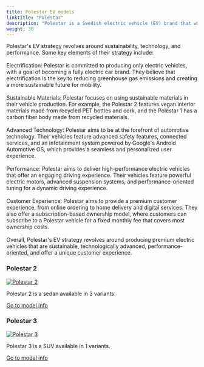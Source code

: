 ```yaml
---
title: Polestar EV models
linktitle: "Polestar"
description: "Polestar is a Swedish electric vehicle (EV) brand that was launched in 2017 as a standalone brand under the Volvo Car Group and its parent company, Geely Holding. Polestar's focus is on developing premium electric cars that combine cutting-edge technology, sustainable materials, and minimalist design."
weight: 30
---
```

<!-- markdownlint-disable MD033 -->
<!-- markdownlint-disable MD010 -->
Polestar's EV strategy revolves around sustainability, technology, and performance. Some key elements of their strategy include:<br /><br />Electrification: Polestar is committed to producing only electric vehicles, with a goal of becoming a fully electric car brand. They believe that electrification is the key to reducing greenhouse gas emissions and creating a more sustainable future for mobility.<br /><br />Sustainable Materials: Polestar focuses on using sustainable materials in their vehicle production. For example, the Polestar 2 features vegan interior materials made from recycled PET bottles and cork, and the Polestar 1 has a carbon fiber body made from recycled materials.<br /><br />Advanced Technology: Polestar aims to be at the forefront of automotive technology. Their vehicles feature advanced safety features, connected services, and an infotainment system powered by Google's Android Automotive OS, which provides a seamless and personalized user experience.<br /><br />Performance: Polestar aims to deliver high-performance electric vehicles that offer an engaging driving experience. Their vehicles feature powerful electric motors, advanced suspension systems, and performance-oriented tuning for a dynamic driving experience.<br /><br />Customer Experience: Polestar aims to provide a premium customer experience, from online ordering to home delivery and digital services. They also offer a subscription-based ownership model, where customers can subscribe to a Polestar vehicle for a fixed monthly fee that covers most ownership costs.<br /><br />Overall, Polestar's EV strategy revolves around producing premium electric vehicles that are sustainable, technologically advanced, performance-oriented, and offer a unique customer experience.

<div class="container p-3 mb-4 bg-body-tertiary rounded border">
<h3> Polestar 2</h3>
	<div class="row">
		<div class="col col-12 col-md-6">
			<a href="2"><img src="https://media.evkx.net/multimedia/models/polestar/2/2_long_range_single_motor/main_1_st.jpg" class="img-fluid" alt="Polestar 2" ></a>
		</div>
		<div class="col col-12 col-md-6">
<p>
Polestar 2 is a sedan available in 3 variants.
</p>
	<a href="2/" class="btn btn-outline-primary" role="button">Go to model info</a>
		</div>
	</div>
</div>
<div class="container p-3 mb-4 bg-body-tertiary rounded border">
<h3> Polestar 3</h3>
	<div class="row">
		<div class="col col-12 col-md-6">
			<a href="3"><img src="https://media.evkx.net/multimedia/models/polestar/3/3_long_range_dual_motor_performance/main_1_st.jpg" class="img-fluid" alt="Polestar 3" ></a>
		</div>
		<div class="col col-12 col-md-6">
<p>
Polestar 3 is a SUV available in 1 variants.
</p>
	<a href="3/" class="btn btn-outline-primary" role="button">Go to model info</a>
		</div>
	</div>
</div>
